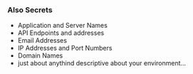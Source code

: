 ### Also Secrets

* Application and Server Names 
* API Endpoints and addresses 
* Email Addresses 
* IP Addresses and Port Numbers
* Domain Names 
* just about anythind descriptive about your environment... 

